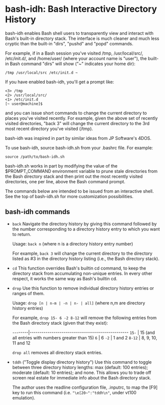 bash-idh: Bash Interactive Directory History
============================================

bash-idh enables Bash shell users to transparently view and interact with
Bash's built-in directory stack.  The interface is much cleaner and much
less cryptic than the built-in "dirs", "pushd" and "popd" commands.

For example, if in a Bash session you've visited /tmp, /usr/local/src/,
/etc/init.d/, and /home/user/ (where your account name is "user"), the
built-in Bash command "dirs" will show ("~" indicates your home dir):

    /tmp /usr/local/src /etc/init.d ~

If you have enabled bash-idh, you'll get a prompt like: 

    <3> /tmp
    <2> /usr/local/src/
    <1> /etc/init.d
    [~ user@machine]$ 

and you can issue short commands to change the current directory to
places you've visited recently.  For example, given the above set of
recently visited directories, "back 3" will change the current directory
to the 3rd most recent directory you've visited (/tmp).

bash-idh was inspired in part by similar ideas from JP Software's 4DOS.

To use bash-idh, source bash-idh.sh from your .bashrc file.  For example:

    source /path/to/bash-idh.sh

bash-idh.sh works in part by modifying the value of the $PROMPT_COMMAND
environment variable to prune stale directories from the Bash directory
stack and then print out the most recently visited directories, one per
line, above the Bash command prompt.  

The commands below are intended to be issued from an interactive shell.
See the top of bash-idh.sh for more customization possibilities.

bash-idh commands
-----------------

* `back`
   Navigate the directory history by giving this command followed by
   the number corresponding to a directory history entry to which
   you want to return.

   Usage: `back n`   (where n is a directory history entry number)

   For example, `back 3` will change the current directory to the
   directory listed as #3 in the directory history listing (i.e.,
   the Bash directory stack).

* `cd`
   This function overrides Bash's builtin cd command, to keep the
   directory stack from accumulating non-unique entries.  In every
   other respect, it works the same way as Bash's builtin cd.

* `drop`
  Use this function to remove individual directory history entries or
  ranges of them.

  Usage: `drop [n | n-m | -n | n- | all]`
  (where n,m are directory history entries)

  For example, `drop 15- 6 -2 8-12` will remove the following entries
  from the Bash directory stack (given that they exist):

  --------|--------------------------------------------------
  `15-`   | 15 (and all entries with numbers greater than 15)
   `6`    | 6
   `-2`   | 1 and 2
   `8-12` | 8, 9, 10, 11 and 12

   `drop all` removes all directory stack entries.

* `tddh` ("Toggle display directory history")
   Use this command to toggle between three directory history lengths:
    max (default: 100 entries); moderate (default: 10 entries); and
    none.  This allows you to trade off screen real estate for
    immediate info about the Bash directory stack.

    The author uses the readline configuration file, .inputrc, to map
    the [F9] key to run this command (i.e. `"\e[20~":"tddh\n"`, under
    vt100 emulation).
